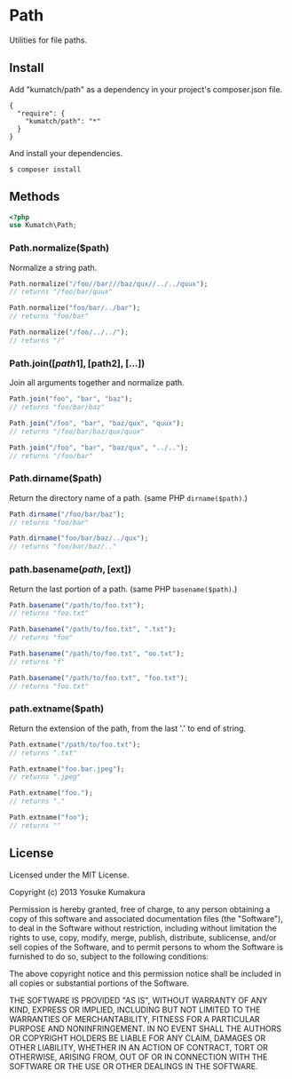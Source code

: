Path
===========

Utilities for file paths.


Install
-----

Add "kumatch/path" as a dependency in your project's composer.json file.


    {
      "require": {
        "kumatch/path": "*"
      }
    }

And install your dependencies.

    $ composer install


Methods
----

```php
<?php
use Kumatch\Path;
```


### Path.normalize($path)

Normalize a string path.

```php
Path.normalize("/foo//bar///baz/qux//../../quux");
// returns "/foo/bar/quux"

Path.normalize("foo/bar/../bar");
// returns "foo/bar"

Path.normalize("/foo/../../");
// returns "/"
```


### Path.join([$path1], [$path2], [...])

Join all arguments together and normalize path.

```php
Path.join("foo", "bar", "baz");
// returns "foo/bar/baz"

Path.join("/foo", "bar", "baz/qux", "quux");
// returns "/foo/bar/baz/qux/quux"

Path.join("/foo", "bar", "baz/qux", "../..");
// returns "/foo/bar"
```


### Path.dirname($path)

Return the directory name of a path. (same PHP `dirname($path)`.)

```php
Path.dirname("/foo/bar/baz");
// returns "foo/bar"

Path.dirname("foo/bar/baz/../qux");
// returns "foo/bar/baz/.."
```


### path.basename($path, [$ext])

Return the last portion of a path. (same PHP `basename($path)`.)

```php
Path.basename("/path/to/foo.txt");
// returns "foo.txt"

Path.basename("/path/to/foo.txt", ".txt");
// returns "foo"

Path.basename("/path/to/foo.txt", "oo.txt");
// returns "f"

Path.basename("/path/to/foo.txt", "foo.txt");
// returns "foo.txt"
```


### path.extname($path)

Return the extension of the path, from the last '.' to end of string.

```php
Path.extname("/path/to/foo.txt");
// returns ".txt"

Path.extname("foo.bar.jpeg");
// returns ".jpeg"

Path.extname("foo.");
// returns "."

Path.extname("foo");
// returns ""
```





License
--------

Licensed under the MIT License.

Copyright (c) 2013 Yosuke Kumakura

Permission is hereby granted, free of charge, to any person
obtaining a copy of this software and associated documentation
files (the "Software"), to deal in the Software without
restriction, including without limitation the rights to use,
copy, modify, merge, publish, distribute, sublicense, and/or sell
copies of the Software, and to permit persons to whom the
Software is furnished to do so, subject to the following
conditions:

The above copyright notice and this permission notice shall be
included in all copies or substantial portions of the Software.

THE SOFTWARE IS PROVIDED "AS IS", WITHOUT WARRANTY OF ANY KIND,
EXPRESS OR IMPLIED, INCLUDING BUT NOT LIMITED TO THE WARRANTIES
OF MERCHANTABILITY, FITNESS FOR A PARTICULAR PURPOSE AND
NONINFRINGEMENT. IN NO EVENT SHALL THE AUTHORS OR COPYRIGHT
HOLDERS BE LIABLE FOR ANY CLAIM, DAMAGES OR OTHER LIABILITY,
WHETHER IN AN ACTION OF CONTRACT, TORT OR OTHERWISE, ARISING
FROM, OUT OF OR IN CONNECTION WITH THE SOFTWARE OR THE USE OR
OTHER DEALINGS IN THE SOFTWARE.
